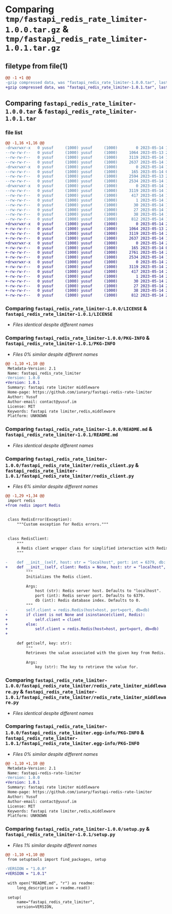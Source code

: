 # Comparing `tmp/fastapi_redis_rate_limiter-1.0.0.tar.gz` & `tmp/fastapi_redis_rate_limiter-1.0.1.tar.gz`

## filetype from file(1)

```diff
@@ -1 +1 @@
-gzip compressed data, was "fastapi_redis_rate_limiter-1.0.0.tar", last modified: Sun May 14 19:08:25 2023, max compression
+gzip compressed data, was "fastapi_redis_rate_limiter-1.0.1.tar", last modified: Sun May 14 22:16:42 2023, max compression
```

## Comparing `fastapi_redis_rate_limiter-1.0.0.tar` & `fastapi_redis_rate_limiter-1.0.1.tar`

### file list

```diff
@@ -1,16 +1,16 @@
-drwxrwxr-x   0 yusuf     (1000) yusuf     (1000)        0 2023-05-14 19:08:25.535497 fastapi_redis_rate_limiter-1.0.0/
--rw-rw-r--   0 yusuf     (1000) yusuf     (1000)     1064 2023-05-13 23:43:44.000000 fastapi_redis_rate_limiter-1.0.0/LICENSE
--rw-rw-r--   0 yusuf     (1000) yusuf     (1000)     3119 2023-05-14 19:08:25.535497 fastapi_redis_rate_limiter-1.0.0/PKG-INFO
--rw-rw-r--   0 yusuf     (1000) yusuf     (1000)     2637 2023-05-14 18:53:17.000000 fastapi_redis_rate_limiter-1.0.0/README.md
-drwxrwxr-x   0 yusuf     (1000) yusuf     (1000)        0 2023-05-14 19:08:25.535497 fastapi_redis_rate_limiter-1.0.0/fastapi_redis_rate_limiter/
--rw-rw-r--   0 yusuf     (1000) yusuf     (1000)      165 2023-05-14 00:11:20.000000 fastapi_redis_rate_limiter-1.0.0/fastapi_redis_rate_limiter/__init__.py
--rw-rw-r--   0 yusuf     (1000) yusuf     (1000)     2594 2023-05-13 23:25:14.000000 fastapi_redis_rate_limiter-1.0.0/fastapi_redis_rate_limiter/redis_client.py
--rw-rw-r--   0 yusuf     (1000) yusuf     (1000)     2534 2023-05-14 18:28:14.000000 fastapi_redis_rate_limiter-1.0.0/fastapi_redis_rate_limiter/redis_rate_limiter_middleware.py
-drwxrwxr-x   0 yusuf     (1000) yusuf     (1000)        0 2023-05-14 19:08:25.535497 fastapi_redis_rate_limiter-1.0.0/fastapi_redis_rate_limiter.egg-info/
--rw-rw-r--   0 yusuf     (1000) yusuf     (1000)     3119 2023-05-14 19:08:25.000000 fastapi_redis_rate_limiter-1.0.0/fastapi_redis_rate_limiter.egg-info/PKG-INFO
--rw-rw-r--   0 yusuf     (1000) yusuf     (1000)      417 2023-05-14 19:08:25.000000 fastapi_redis_rate_limiter-1.0.0/fastapi_redis_rate_limiter.egg-info/SOURCES.txt
--rw-rw-r--   0 yusuf     (1000) yusuf     (1000)        1 2023-05-14 19:08:25.000000 fastapi_redis_rate_limiter-1.0.0/fastapi_redis_rate_limiter.egg-info/dependency_links.txt
--rw-rw-r--   0 yusuf     (1000) yusuf     (1000)       30 2023-05-14 19:08:25.000000 fastapi_redis_rate_limiter-1.0.0/fastapi_redis_rate_limiter.egg-info/requires.txt
--rw-rw-r--   0 yusuf     (1000) yusuf     (1000)       27 2023-05-14 19:08:25.000000 fastapi_redis_rate_limiter-1.0.0/fastapi_redis_rate_limiter.egg-info/top_level.txt
--rw-rw-r--   0 yusuf     (1000) yusuf     (1000)       38 2023-05-14 19:08:25.539497 fastapi_redis_rate_limiter-1.0.0/setup.cfg
--rw-rw-r--   0 yusuf     (1000) yusuf     (1000)      812 2023-05-14 18:52:43.000000 fastapi_redis_rate_limiter-1.0.0/setup.py
+drwxrwxr-x   0 yusuf     (1000) yusuf     (1000)        0 2023-05-14 22:16:42.221811 fastapi_redis_rate_limiter-1.0.1/
+-rw-rw-r--   0 yusuf     (1000) yusuf     (1000)     1064 2023-05-13 23:43:44.000000 fastapi_redis_rate_limiter-1.0.1/LICENSE
+-rw-rw-r--   0 yusuf     (1000) yusuf     (1000)     3119 2023-05-14 22:16:42.221811 fastapi_redis_rate_limiter-1.0.1/PKG-INFO
+-rw-rw-r--   0 yusuf     (1000) yusuf     (1000)     2637 2023-05-14 18:53:17.000000 fastapi_redis_rate_limiter-1.0.1/README.md
+drwxrwxr-x   0 yusuf     (1000) yusuf     (1000)        0 2023-05-14 22:16:42.221811 fastapi_redis_rate_limiter-1.0.1/fastapi_redis_rate_limiter/
+-rw-rw-r--   0 yusuf     (1000) yusuf     (1000)      165 2023-05-14 00:11:20.000000 fastapi_redis_rate_limiter-1.0.1/fastapi_redis_rate_limiter/__init__.py
+-rw-rw-r--   0 yusuf     (1000) yusuf     (1000)     2761 2023-05-14 22:15:11.000000 fastapi_redis_rate_limiter-1.0.1/fastapi_redis_rate_limiter/redis_client.py
+-rw-rw-r--   0 yusuf     (1000) yusuf     (1000)     2534 2023-05-14 18:28:14.000000 fastapi_redis_rate_limiter-1.0.1/fastapi_redis_rate_limiter/redis_rate_limiter_middleware.py
+drwxrwxr-x   0 yusuf     (1000) yusuf     (1000)        0 2023-05-14 22:16:42.221811 fastapi_redis_rate_limiter-1.0.1/fastapi_redis_rate_limiter.egg-info/
+-rw-rw-r--   0 yusuf     (1000) yusuf     (1000)     3119 2023-05-14 22:16:42.000000 fastapi_redis_rate_limiter-1.0.1/fastapi_redis_rate_limiter.egg-info/PKG-INFO
+-rw-rw-r--   0 yusuf     (1000) yusuf     (1000)      417 2023-05-14 22:16:42.000000 fastapi_redis_rate_limiter-1.0.1/fastapi_redis_rate_limiter.egg-info/SOURCES.txt
+-rw-rw-r--   0 yusuf     (1000) yusuf     (1000)        1 2023-05-14 22:16:42.000000 fastapi_redis_rate_limiter-1.0.1/fastapi_redis_rate_limiter.egg-info/dependency_links.txt
+-rw-rw-r--   0 yusuf     (1000) yusuf     (1000)       30 2023-05-14 22:16:42.000000 fastapi_redis_rate_limiter-1.0.1/fastapi_redis_rate_limiter.egg-info/requires.txt
+-rw-rw-r--   0 yusuf     (1000) yusuf     (1000)       27 2023-05-14 22:16:42.000000 fastapi_redis_rate_limiter-1.0.1/fastapi_redis_rate_limiter.egg-info/top_level.txt
+-rw-rw-r--   0 yusuf     (1000) yusuf     (1000)       38 2023-05-14 22:16:42.221811 fastapi_redis_rate_limiter-1.0.1/setup.cfg
+-rw-rw-r--   0 yusuf     (1000) yusuf     (1000)      812 2023-05-14 22:16:37.000000 fastapi_redis_rate_limiter-1.0.1/setup.py
```

### Comparing `fastapi_redis_rate_limiter-1.0.0/LICENSE` & `fastapi_redis_rate_limiter-1.0.1/LICENSE`

 * *Files identical despite different names*

### Comparing `fastapi_redis_rate_limiter-1.0.0/PKG-INFO` & `fastapi_redis_rate_limiter-1.0.1/PKG-INFO`

 * *Files 0% similar despite different names*

```diff
@@ -1,10 +1,10 @@
 Metadata-Version: 2.1
 Name: fastapi_redis_rate_limiter
-Version: 1.0.0
+Version: 1.0.1
 Summary: fastapi rate limiter middleware
 Home-page: https://github.com/iunary/fastapi-redis-rate-limiter
 Author: Yusuf
 Author-email: contact@yusuf.im
 License: MIT
 Keywords: fastapi rate limiter,redis,middleware
 Platform: UNKNOWN
```

### Comparing `fastapi_redis_rate_limiter-1.0.0/README.md` & `fastapi_redis_rate_limiter-1.0.1/README.md`

 * *Files identical despite different names*

### Comparing `fastapi_redis_rate_limiter-1.0.0/fastapi_redis_rate_limiter/redis_client.py` & `fastapi_redis_rate_limiter-1.0.1/fastapi_redis_rate_limiter/redis_client.py`

 * *Files 6% similar despite different names*

```diff
@@ -1,29 +1,34 @@
 import redis
+from redis import Redis
 
 
 class RedisError(Exception):
     """Custom exception for Redis errors."""
 
 
 class RedisClient:
     """
     A Redis client wrapper class for simplified interaction with Redis.
     """
 
-    def __init__(self, host: str = "localhost", port: int = 6379, db: int = 0):
+    def __init__(self, client: Redis = None, host: str = "localhost", port: int = 6379, db: int = 0):
         """
         Initializes the Redis client.
 
         Args:
             host (str): Redis server host. Defaults to "localhost".
             port (int): Redis server port. Defaults to 6379.
             db (int): Redis database index. Defaults to 0.
         """
-        self.client = redis.Redis(host=host, port=port, db=db)
+        if client is not None and isinstance(client, Redis):
+            self.client = client
+        else:
+            self.client = redis.Redis(host=host, port=port, db=db)
+        
 
     def get(self, key: str):
         """
         Retrieves the value associated with the given key from Redis.
 
         Args:
             key (str): The key to retrieve the value for.
```

### Comparing `fastapi_redis_rate_limiter-1.0.0/fastapi_redis_rate_limiter/redis_rate_limiter_middleware.py` & `fastapi_redis_rate_limiter-1.0.1/fastapi_redis_rate_limiter/redis_rate_limiter_middleware.py`

 * *Files identical despite different names*

### Comparing `fastapi_redis_rate_limiter-1.0.0/fastapi_redis_rate_limiter.egg-info/PKG-INFO` & `fastapi_redis_rate_limiter-1.0.1/fastapi_redis_rate_limiter.egg-info/PKG-INFO`

 * *Files 0% similar despite different names*

```diff
@@ -1,10 +1,10 @@
 Metadata-Version: 2.1
 Name: fastapi-redis-rate-limiter
-Version: 1.0.0
+Version: 1.0.1
 Summary: fastapi rate limiter middleware
 Home-page: https://github.com/iunary/fastapi-redis-rate-limiter
 Author: Yusuf
 Author-email: contact@yusuf.im
 License: MIT
 Keywords: fastapi rate limiter,redis,middleware
 Platform: UNKNOWN
```

### Comparing `fastapi_redis_rate_limiter-1.0.0/setup.py` & `fastapi_redis_rate_limiter-1.0.1/setup.py`

 * *Files 1% similar despite different names*

```diff
@@ -1,10 +1,10 @@
 from setuptools import find_packages, setup
 
-VERSION = "1.0.0"
+VERSION = "1.0.1"
 
 with open("README.md", "r") as readme:
     long_description = readme.read()
 
 setup(
     name="fastapi_redis_rate_limiter",
     version=VERSION,
```

